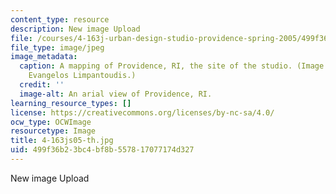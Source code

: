 ```yaml
---
content_type: resource
description: New image Upload
file: /courses/4-163j-urban-design-studio-providence-spring-2005/499f36b23bc4bf8b557817077174d327_4-163js05-th.jpg
file_type: image/jpeg
image_metadata:
  caption: A mapping of Providence, RI, the site of the studio. (Image courtesy of
    Evangelos Limpantoudis.)
  credit: ''
  image-alt: An arial view of Providence, RI.
learning_resource_types: []
license: https://creativecommons.org/licenses/by-nc-sa/4.0/
ocw_type: OCWImage
resourcetype: Image
title: 4-163js05-th.jpg
uid: 499f36b2-3bc4-bf8b-5578-17077174d327
---
```

New image Upload